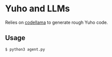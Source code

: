 # Yuho and LLMs

Relies on [codellama](https://github.com/meta-llama/codellama) to generate rough Yuho code.

## Usage

```console
$ python3 agent.py
```